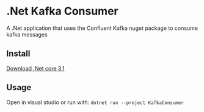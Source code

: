 # .Net Kafka Consumer
A .Net application that uses the Confluent Kafka nuget package to consume kafka messages

## Install

[Download .Net core 3.1](https://dotnet.microsoft.com/en-us/download/dotnet/3.1)

## Usage

Open in visual studio or run with:
```dotnet run --project KafkaConsumer```